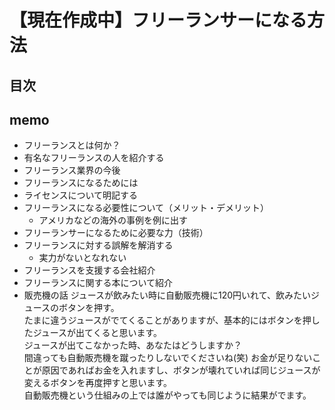 【現在作成中】フリーランサーになる方法
===============

## 目次
## memo
* フリーランスとは何か？
* 有名なフリーランスの人を紹介する
* フリーランス業界の今後
* フリーランスになるためには
* ライセンスについて明記する
* フリーランスになる必要性について（メリット・デメリット）
  * アメリカなどの海外の事例を例に出す
* フリーランサーになるために必要な力（技術）
* フリーランスに対する誤解を解消する
  * 実力がないとなれない
* フリーランスを支援する会社紹介
* フリーランスに関する本について紹介
* 販売機の話
ジュースが飲みたい時に自動販売機に120円いれて、飲みたいジュースのボタンを押す。  
たまに違うジュースがでてくることがありますが、基本的にはボタンを押したジュースが出てくると思います。  
ジュースが出てこなかった時、あなたはどうしますか？  
間違っても自動販売機を蹴ったりしないでくださいね(笑)
お金が足りないことが原因であればお金を入れますし、ボタンが壊れていれば同じジュースが変えるボタンを再度押すと思います。  
自動販売機という仕組みの上では誰がやっても同じように結果がでます。

